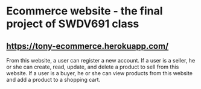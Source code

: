 # Ecommerce website - the final project of SWDV691 class
## https://tony-ecommerce.herokuapp.com/

From this website, a user can register a new account. If a user is a seller, he or she can create, read, update, and delete a product to sell from this website. If a user is a buyer, he or she can view products from this website and add a product to a shopping cart.